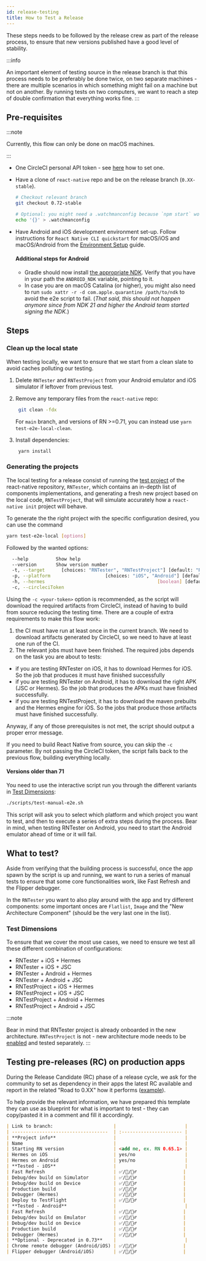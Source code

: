 ```yaml
---
id: release-testing
title: How to Test a Release
---
```


These steps needs to be followed by the release crew as part of the release process, to ensure that new versions published have a good level of stability.

:::info

An important element of testing source in the release branch is that this process needs to be preferably be done twice, on two separate machines - there are multiple scenarios in which something might fail on a machine but not on another. By running tests on two computers, we want to reach a step of double confirmation that everything works fine.
:::

## Pre-requisites

:::note

Currently, this flow can only be done on macOS machines.

:::

- One CircleCI personal API token - see [here](https://circleci.com/docs/managing-api-tokens#creating-a-personal-api-token) how to set one.
- Have a clone of `react-native` repo and be on the release branch (`0.XX-stable`).

  ```bash
  # Checkout relevant branch
  git checkout 0.72-stable

  # Optional: you might need a .watchmanconfig because `npm start` would fail without it.
  echo '{}' > .watchmanconfig
  ```

- Have Android and iOS development environment set-up. Follow instructions for `React Native CLI quickstart` for macOS/iOS and macOS/Android from the [Environment Setup](/docs/environment-setup) guide.

  #### Additional steps for Android

  - Gradle should now install [the appropriate NDK](https://github.com/facebook/react-native/blob/main/template/android/build.gradle). Verify that you have in your path the `ANDROID_NDK` variable, pointing to it.
  - In case you are on macOS Catalina (or higher), you might also need to run `sudo xattr -r -d com.apple.quarantine /path/to/ndk` to avoid the e2e script to fail. (_That said, this should not happen anymore since from NDK 21 and higher the Android team started signing the NDK._)

## Steps

### Clean up the local state

When testing locally, we want to ensure that we start from a clean slate to avoid caches polluting our testing.

1. Delete `RNTester` and `RNTestProject` from your Android emulator and iOS simulator if leftover from previous test.
2. Remove any temporary files from the `react-native` repo:

   ```bash
    git clean -fdx
   ```

   For `main` branch, and versions of RN >=0.71, you can instead use `yarn test-e2e-local-clean`.

3. Install dependencies:

   ```bash
    yarn install
   ```

### Generating the projects

The local testing for a release consist of running the [test project](https://github.com/facebook/react-native/tree/main/packages/rn-tester) of the react-native repository, `RNTester`, which contains an in-depth list of components implementations, and generating a fresh new project based on the local code, `RNTestProject`, that will simulate accurately how a `react-native init` project will behave.

To generate the the right project with the specific configuration desired, you can use the command

```bash
yarn test-e2e-local [options]
```

Followed by the wanted options:

```bash
  --help          Show help                                            [boolean]
  --version       Show version number                                  [boolean]
  -t, --target      [choices: "RNTester", "RNTestProject"] [default: "RNTester"]
  -p, --platform                    [choices: "iOS", "Android"] [default: "iOS"]
  -h, --hermes                                         [boolean] [default: true]
  -c, --circleciToken                                                   [string]
```

Using the `-c <your-token>` option is recommended, as the script will download the required artifacts from CircleCI, instead of having to build from source reducing the testing time.
There are a couple of extra requirements to make this flow work:

1. the CI must have run at least once in the current branch. We need to download artifacts generated by CircleCI, so we need to have at least one run of the CI.
2. The relevant jobs must have been finished. The required jobs depends on the task you are about to tests:

- if you are testing RNTester on iOS, it has to download Hermes for iOS. So the job that produces it must have finished successfully
- if you are testing RNTester on Android, it has to download the right APK (JSC or Hermes). So the job that produces the APKs must have finished successfully.
- if you are testing RNTestProject, it has to download the maven prebuilts and the Hermes engine for iOS. So the jobs that produce those artifacts must have finished successfully.

Anyway, if any of those prerequisites is not met, the script should output a proper error message.

If you need to build React Native from source, you can skip the `-c` parameter. By not passing the CircleCI token, the script falls back to the previous flow, building everything locally.

#### Versions older than 71

You need to use the interactive script run you through the different variants in [Test Dimensions](#test-dimensions):

```bash
./scripts/test-manual-e2e.sh
```

This script will ask you to select which platform and which project you want to test, and then to execute a series of extra steps during the process. Bear in mind, when testing RNTester on Android, you need to start the Android emulator ahead of time or it will fail.

## What to test?

Aside from verifying that the building process is successful, once the app spawn by the script is up and running, we want to run a series of manual tests to ensure that some core functionalities work, like Fast Refresh and the Flipper debugger.

In the `RNTester` you want to also play around with the app and try different components: some important onces are `Flatlist`, `Image` and the "New Architecture Component" (should be the very last one in the list).

### Test Dimensions

To ensure that we cover the most use cases, we need to ensure we test all these different combination of configurations:

- RNTester + iOS + Hermes
- RNTester + iOS + JSC
- RNTester + Android + Hermes
- RNTester + Android + JSC
- RNTestProject + iOS + Hermes
- RNTestProject + iOS + JSC
- RNTestProject + Android + Hermes
- RNTestProject + Android + JSC

:::note

Bear in mind that RNTester project is already onboarded in the new architecture. `RNTestProject` is not - new architecture mode needs to be [enabled](/docs/the-new-architecture/use-app-template#enable-the-new-architecture) and tested separately.
:::

## Testing pre-releases (RC) on production apps

During the Release Candidate (RC) phase of a release cycle, we ask for the community to set as dependency in their apps the latest RC available and report in the related "Road to 0.XX" how it performs ([example](https://github.com/reactwg/react-native-releases/discussions/26)).

To help provide the relevant information, we have prepared this template they can use as blueprint for what is important to test - they can copy/pasted it in a comment and fill it accordingly.

```markdown
| Link to branch:                      |                         |
| -----------------------------------  | :---------------------- |
| **Project info**                     |                         |
| Name                                 |                         |
| Starting RN version                  | <add me, ex. RN 0.65.1> |
| Hermes on iOS                        | yes/no                  |
| Hermes on Android                    | yes/no                  |
| **Tested - iOS**                     |                         |
| Fast Refresh                         | ✅/🚨/🙅‍♂️                 |
| Debug/dev build on Simulator         | ✅/🚨/🙅‍♂️                 |
| Debug/dev build on Device            | ✅/🚨/🙅‍♂️                 |
| Production build                     | ✅/🚨/🙅‍♂️                 |
| Debugger (Hermes)                    | ✅/🚨/🙅‍♂️                 |
| Deploy to TestFlight                 | ✅/🚨/🙅‍♂️                 |
| **Tested - Android**                 |                         |
| Fast Refresh                         | ✅/🚨/🙅‍♂️                 |
| Debug/dev build on Emulator          | ✅/🚨/🙅‍♂️                 |
| Debug/dev build on Device            | ✅/🚨/🙅‍♂️                 |
| Production build                     | ✅/🚨/🙅‍♂️                 |
| Debugger (Hermes)                    | ✅/🚨/🙅‍♂️                 |
| **Optional - Deprecated in 0.73**    |                         |
| Chrome remote debugger (Android/iOS) | ✅/🚨/🙅‍♂️                 |
| Flipper debugger (Android/iOS)       | ✅/🚨/🙅‍♂️                 |
```
